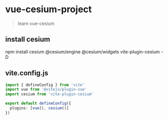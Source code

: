 # vue-cesium-project

> learn vue-cesium

## install cesium
npm install cesium @cesium/engine @cesium/widgets vite-plugin-cesium -D

## vite.config.js
```ts
import { defineConfig } from 'vite'
import vue from '@vitejs/plugin-vue'
import cesium from 'vite-plugin-cesium'

export default defineConfig({
  plugins: [vue(), cesium()]
})
```


